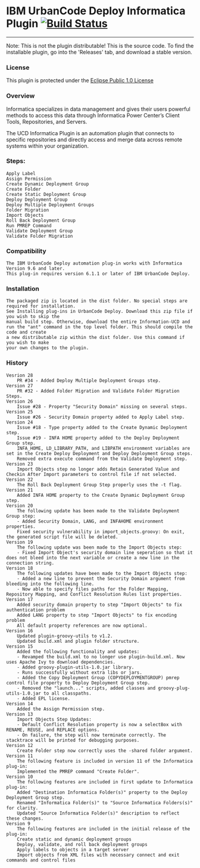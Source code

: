 # IBM UrbanCode Deploy Informatica Plugin [![Build Status](https://travis-ci.org/IBM-UrbanCode/Informatica-UCD.svg?branch=master)](https://travis-ci.org/IBM-UrbanCode/Informatica-UCD)
---
Note: This is not the plugin distributable! This is the source code. To find the installable plugin, go into the 'Releases' tab, and download a stable version.

### License
This plugin is protected under the [Eclipse Public 1.0 License](http://www.eclipse.org/legal/epl-v10.html)

### Overview

Informatica specializes in data management and gives their users powerful methods to access this data through Informatica Power Center’s Client Tools, Repositories, and Servers.

The UCD Informatica Plugin is an automation plugin that connects to specific repositories and directly access and merge data across remote systems within your organization.

### Steps:

    Apply Label
    Assign Permission
    Create Dynamic Deployment Group
    Create Folder
    Create Static Deployment Group
    Deploy Deployment Group
    Deploy Multiple Deployment Groups
    Folder Migration
    Import Objects
    Roll Back Deployment Group
    Run PMREP Command
    Validate Deployment Group
    Validate Folder Migration


### Compatibility

    The IBM UrbanCode Deploy automation plug-in works with Informatica Version 9.6 and later.
    This plug-in requires version 6.1.1 or later of IBM UrbanCode Deploy.

### Installation

    The packaged zip is located in the dist folder. No special steps are required for installation.
    See Installing plug-ins in UrbanCode Deploy. Download this zip file if you wish to skip the
    manual build step. Otherwise, download the entire Information-UCD and
    run the "ant" command in the top level folder. This should compile the code and create
    a new distributable zip within the dist folder. Use this command if you wish to make
    your own changes to the plugin.

### History
    Vesrion 28
        PR #34 - Added Deploy Multiple Deployment Groups step.
    Version 27
        PR #32 - Added Folder Migration and Validate Folder Migration Steps.
    Version 26
        Issue #28 - Property "Security Domain" missing on several steps.
    Version 25
        Issue #26 - Security Domain property added to Apply Label step.
    Version 24
        Issue #18 - Type property added to the Create Dynamic Deployment step.
        Issue #19 - INFA HOME property added to the Deploy Deployment Group step.
        INFA_HOME, LD_LIBRARY_PATH, and LIBPATH environment variables are set in the Create Deploy Deployment and Deploy Deployment Group steps.
        Removed extra execute command from the Validate Deployment step.
    Version 23
        Import Objects step no longer adds Retain Generated Value and Checkin After Import parameters to control file if not selected.
    Version 22
        The Roll Back Deployment Group Step properly uses the -t flag.
    Version 21
        Added INFA HOME property to the Create Dynamic Deployment Group step.
    Version 20
        The following update has been made to the Validate Deployment Group step:
        - Added Security Domain, LANG, and INFAHOME environment properties.
        Fixed security vulnerability in import_objects.groovy: On exit, the generated script file will be deleted.
    Version 19
        The following update was been made to the Import Objects step:
        - Fixed Import Object's security domain line seperation so that it does not bleed into the next variable or create a new line in the connection string.
    Version 18
        The following updates have been made to the Import Objects step:
        - Added a new line to prevent the Security Domain argument from bleeding into the following line.
        - Now able to specify files paths for the Folder Mapping, Repository Mapping, and Conflict Resolution Rules list properties.
    Version 17
        Added security domain property to step "Import Objects" to fix authentication problem
        Added LANG property to step "Import Objects" to fix encoding problem
        All default property references are now optional.
    Version 16
        Updated plugin-groovy-utils to v1.2.
        Updated build.xml and plugin folder structure.
    Version 15
        Added the following functionality and updates:
        - Revamped the build.xml to no longer use plugin-build.xml. Now uses Apache Ivy to download dependencies.
        - Added groovy-plugin-utils-1.0.jar library.
        - Runs successfully without extra libs or jars.
        - Added the Copy Deployment Group (COPYDEPLOYMENTGROUP) pmrep control file property to Deploy Deployment Group step.
        - Removed the "launch..." scripts, added classes and groovy-plug-utils-1.0.jar to all classpaths.
        - Added EPL license.
    Version 14
        Added the Assign Permission step.
    Version 13
        Import Objects Step Updates:
        - Default Conflict Resolution property is now a selectBox with RENAME, REUSE, and REPLACE options.
        - On failure, the step will now terminate correctly. The stacktrace will be printed for debugging purposes.
    Version 12
        Create Folder step now correctly uses the -shared folder argument.
    Version 11
        The following feature is included in version 11 of the Informatica plug-in:
        Implemented the PMREP command "Create Folder".
    Version 10
        The following features are included in first update to Informatica plug-in:
        Added "Destination Informatica Folder(s)" property to the Deploy Deployment Group step.
        Renamed "Informatica Folder(s)" to "Source Informatica Folders(s)" for clarity.
        Updated "Source Informatica Folder(s)" description to reflect these changes.
    Version 9
        The following features are included in the initial release of the plug-in:
        Create static and dynamic deployment groups
        Deploy, validate, and roll back deployment groups
        Apply labels to objects in a target server
        Import objects from XML files with necessary connect and exit commands and control files
